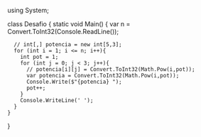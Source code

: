 using System;

class Desafio 
{
    static void Main() 
    {
      var n = Convert.ToInt32(Console.ReadLine());
      
      // int[,] potencia = new int[5,3];
      for (int i = 1; i <= n; i++){
        int pot = 1;
        for (int j = 0; j < 3; j++){
          // potencia[i][j] = Convert.ToInt32(Math.Pow(i,pot));
          var potencia = Convert.ToInt32(Math.Pow(i,pot));
          Console.Write($"{potencia} ");
          pot++;
        }
        Console.WriteLine(' '); 
      }
    }
}
